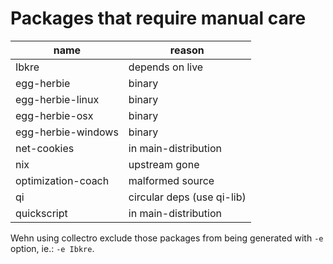 # Packages that require manual care

| name               | reason                     |
|--------------------|----------------------------|
| Ibkre              | depends on live            |
| egg-herbie         | binary                     |
| egg-herbie-linux   | binary                     |
| egg-herbie-osx     | binary                     |
| egg-herbie-windows | binary                     |
| net-cookies        | in main-distribution       |
| nix                | upstream gone              |
| optimization-coach | malformed source           |
| qi                 | circular deps (use qi-lib) |
| quickscript        | in main-distribution       |

Wehn using collectro exclude those packages from being generated
with `-e` option, ie.: `-e Ibkre`.
